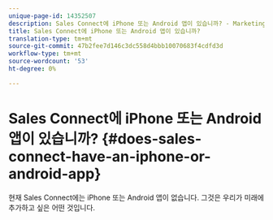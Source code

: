 ```yaml
---
unique-page-id: 14352507
description: Sales Connect에 iPhone 또는 Android 앱이 있습니까? - Marketing Docs - 제품 설명서
title: Sales Connect에 iPhone 또는 Android 앱이 있습니까?
translation-type: tm+mt
source-git-commit: 47b2fee7d146c3dc558d4bbb10070683f4cdfd3d
workflow-type: tm+mt
source-wordcount: '53'
ht-degree: 0%

---
```



# Sales Connect에 iPhone 또는 Android 앱이 있습니까? {#does-sales-connect-have-an-iphone-or-android-app}

현재 Sales Connect에는 iPhone 또는 Android 앱이 없습니다. 그것은 우리가 미래에 추가하고 싶은 어떤 것입니다.


